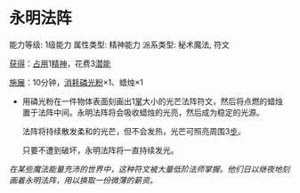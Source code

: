 # 永明法阵

能力等级: 1级能力
属性类型: 精神能力
派系类型: 秘术魔法, 符文

<aside>

[获得](https://www.notion.so/1b3d619a067b8027ba38e2c1caf9d84b?pvs=21)：[占用](https://www.notion.so/1b3d619a067b8028a794de6ceed96ec0?pvs=21)1[精神](https://www.notion.so/1b3d619a067b800a8da5d96dd60be2b1?pvs=21)，花费3[潜能](https://www.notion.so/1b3d619a067b80c2bdb4c721adc30021?pvs=21)

</aside>

<aside>

[施展](https://www.notion.so/1b3d619a067b80f38dccf027f026b32f?pvs=21)：10分钟，[消耗](https://www.notion.so/1b3d619a067b80789d16e44120e1be39?pvs=21)[磷光粉](https://www.notion.so/1b5d619a067b80e080b8cac21ac987e6?pvs=21)×1、蜡烛×1

- 用磷光粉在一件物体表面刻画出1[掌](https://www.notion.so/1b3d619a067b80919ec4ff25937eb0c4?pvs=21)大小的光芒法阵符文，然后将点燃的蜡烛置于法阵中间。永明法阵将会吸收蜡烛的光亮，然后成为稳定的光源。
    
    法阵将持续散发柔和的光芒，但不会发热，光芒可照亮周围3[步](https://www.notion.so/1b3d619a067b800fb1cfe9f0ef45b9ef?pvs=21)。
    
    只要不遭到破坏，永明法阵将一直持续发光。
    
</aside>

*在某些魔法能量充沛的世界中，这种符文被大量低阶法师掌握。他们日以继夜地刻画着永明法阵，用以换取一份微薄的薪资。*